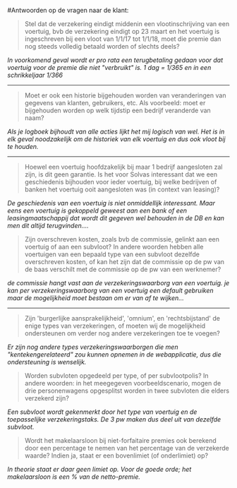 #Antwoorden op de vragen naar de klant:


>Stel dat de verzekering eindigt middenin een vlootinschrijving van een voertuig, bvb de verzekering eindigt op 23 maart en het voertuig is ingeschreven bij een vloot van 1/1/17 tot 1/1/18, moet die premie dan nog steeds volledig betaald worden of slechts deels?

*In voorkomend geval wordt er pro rata een terugbetaling gedaan voor dat voertuig voor de premie die niet "verbruikt" is. 1 dag = 1/365 en in een schrikkeljaar 1/366*


---

>Moet er ook een historie bijgehouden worden van veranderingen van gegevens van klanten, gebruikers, etc. Als voorbeeld: moet er bijgehouden worden op welk tijdstip een bedrijf veranderde van naam?

*Als je logboek bijhoudt van alle acties lijkt het mij logisch van wel.  Het is in elk geval noodzakelijk om de historiek van elk voertuig en dus ook vloot bij te houden.*


---


>Hoewel een voertuig hoofdzakelijk bij maar 1 bedrijf aangesloten zal zijn, is dit geen garantie. Is het voor Solvas interessant dat we een geschiedenis bijhouden voor ieder voertuig, bij welke bedrijven of banken het voertuig ooit aangesloten was (in context van leasing)?

*De geschiedenis van een voertuig is niet onmiddellijk interessant.  Maar eens een voertuig is gekoppeld geweest aan een bank of een leasingmaatschappij dat wordt dit gegeven wel behouden in de DB en kan men dit altijd terugvinden....*

>Zijn overschreven kosten, zoals bvb de commissie, gelinkt aan een voertuig of aan een subvloot? In andere woorden hebben alle voertuigen van een bepaald type van een subvloot dezelfde overschreven kosten, of kan het zijn dat de commissie op de pw van de baas verschilt met de commissie op de pw van een werknemer?

*de commissie hangt vast aan de verzekeringswaarborg van een voertuig.
je kan per verzekeringswaarborg van een  voertuig een default gebruiken maar de mogelijkheid moet bestaan om er van af te wijken...*



---

>Zijn 'burgerlijke aansprakelijkheid', 'omnium', en 'rechtsbijstand' 
>de enige types van verzekeringen, of moeten wij de mogelijkheid ondersteunen om verder nog andere verzekeringen toe te voegen?

*Er zijn  nog  andere  types verzekeringswaarborgen die men "kentekengerelateerd" zou kunnen opnemen in de webapplicatie, dus die ondersteuning is wenselijk.*

>Worden subvloten opgedeeld per type, of per subvlootpolis? In andere
>woorden: in het meegegeven voorbeeldscenario, mogen de drie personenwagens opgesplitst worden in twee subvloten die elders verzekerd zijn?

*Een subvloot wordt gekenmerkt door het type van voertuig en de toepasselijke verzekeringstaks. De 3 pw maken dus deel uit van dezelfde subvloot.*

>Wordt het makelaarsloon bij niet-forfaitaire premies ook berekend door een percentage te nemen van het percentage van de verzekerde waarde? Indien ja, staat er een bovenlimiet (of onderlimiet) op?

*In theorie staat er daar geen limiet op.*
*Voor de goede orde; het makelaarsloon is een % van de netto-premie.*
